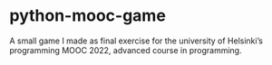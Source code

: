 # python-mooc-game
A small game I made as final exercise for the university of Helsinki’s programming MOOC 2022, advanced course in programming.
